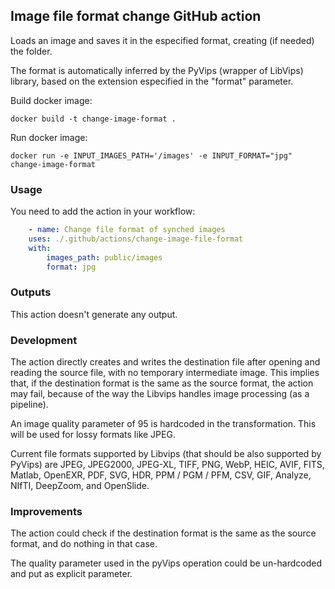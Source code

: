 ## Image file format change GitHub action

Loads an image and saves it in the especified format, creating (if needed) the folder.

The format is automatically inferred by the PyVips (wrapper of LibVips) library, based on the extension especified in the "format" parameter.


Build docker image:
```
docker build -t change-image-format .
```

Run docker image:
```
docker run -e INPUT_IMAGES_PATH='/images' -e INPUT_FORMAT="jpg" change-image-format  
```

### Usage

You need to add the action in your workflow:

```yaml
    - name: Change file format of synched images
    uses: ./.github/actions/change-image-file-format
    with:
        images_path: public/images
        format: jpg
```

### Outputs

This action doesn't generate any output.

### Development

The action directly creates and writes the destination file after opening and reading the source file, with no 
temporary intermediate image. This implies that, if the destination format is the same as the source format, the
action may fail, because of the way the Libvips handles image processing (as a pipeline).

An image quality parameter of 95 is hardcoded in the transformation. This will be used for lossy formats like JPEG.

Current file formats supported by Libvips (that should be also supported by PyVips) are JPEG, JPEG2000, JPEG-XL, TIFF, PNG, WebP, HEIC, AVIF, FITS, Matlab, OpenEXR, PDF, SVG, HDR, PPM / PGM / PFM, CSV, GIF, Analyze, NIfTI, DeepZoom, and OpenSlide.

### Improvements

The action could check if the destination format is the same as the source format, and do nothing in that case.

The quality parameter used in the pyVips operation could be un-hardcoded and put as explicit parameter.